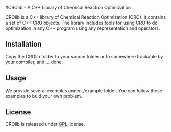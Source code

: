 #CROlib - A C++ Library of Chemical Reaction Optimization

CROlib is a C++ library of Chemical Reaction Optimization (CRO). It contains a set of C++ CRO objects. The library includes tools for using CRO to do optimization in any C++ program using any representation and operators.

## Installation

Copy the CROlib folder to your source folder or to somewhere trackable by your compiler, and ... done.

## Usage

We provide several examples under ./example folder. You can follow these examples to buid your own problem.

## License

CROlib is released under [GPL](http://www.gnu.org/licenses/gpl.html) license.
